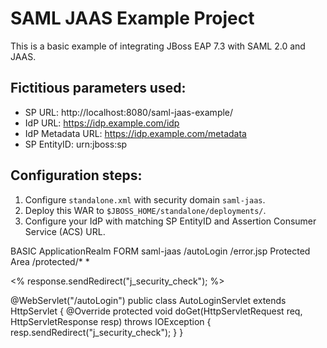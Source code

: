 # SAML JAAS Example Project

This is a basic example of integrating JBoss EAP 7.3 with SAML 2.0 and JAAS.

## Fictitious parameters used:

- SP URL: http://localhost:8080/saml-jaas-example/
- IdP URL: https://idp.example.com/idp
- IdP Metadata URL: https://idp.example.com/metadata
- SP EntityID: urn:jboss:sp

## Configuration steps:

1. Configure `standalone.xml` with security domain `saml-jaas`.
2. Deploy this WAR to `$JBOSS_HOME/standalone/deployments/`.
3. Configure your IdP with matching SP EntityID and Assertion Consumer Service (ACS) URL.


<login-config>
    <auth-method>BASIC</auth-method>
    <realm-name>ApplicationRealm</realm-name>
</login-config>









<login-config>
  <auth-method>FORM</auth-method>
  <realm-name>saml-jaas</realm-name>
  <form-login-config>
    <form-login-page>/autoLogin</form-login-page>
    <form-error-page>/error.jsp</form-error-page>
  </form-login-config>
</login-config>

<security-constraint>
  <web-resource-collection>
    <web-resource-name>Protected Area</web-resource-name>
    <url-pattern>/protected/*</url-pattern>
  </web-resource-collection>
  <auth-constraint>
    <role-name>*</role-name>
  </auth-constraint>
</security-constraint>


<%
    response.sendRedirect("j_security_check");
%>


@WebServlet("/autoLogin")
public class AutoLoginServlet extends HttpServlet {
    @Override
    protected void doGet(HttpServletRequest req, HttpServletResponse resp) throws IOException {
        resp.sendRedirect("j_security_check");
    }
}
